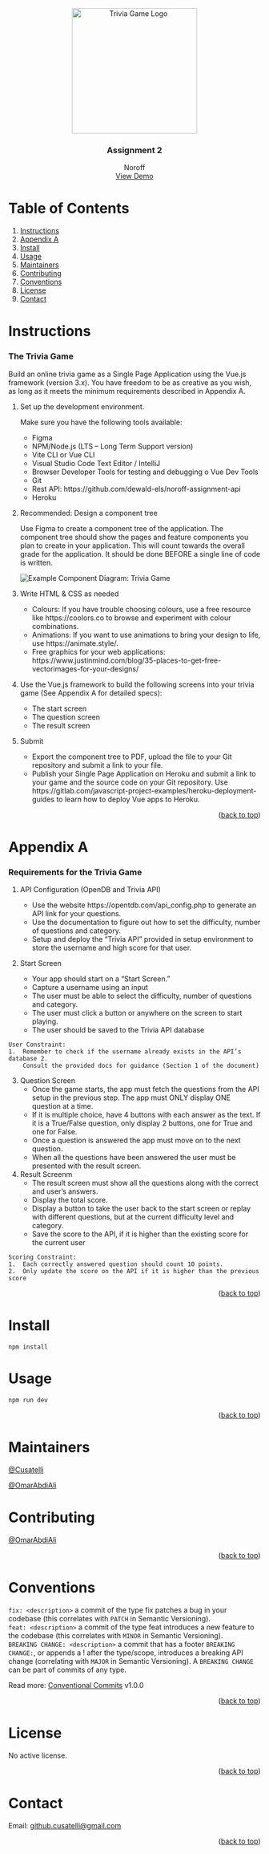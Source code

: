 <div id="top"></div>

<div align="center">
  <img src="/resources/TriviaGameLogo.png" alt="Trivia Game Logo" width="250" height="250">
  <h3 align="center">Assignment 2</h3>
  <p align="center">
    Noroff
    <br />
    <a href="#">View Demo</a>
  </p>
</div>

# Table of Contents
1. [Instructions](#instructions)
2. [Appendix A](#appendix-a)
3. [Install](#install)
4. [Usage](#usage)
5. [Maintainers](#maintainers)
6. [Contributing](#contributing)
7. [Conventions](#conventions)
8. [License](#license)
9. [Contact](#contact)

# Instructions
### The Trivia Game
<p>
  Build an online trivia game as a Single Page Application using the Vue.js framework (version 3.x).
  You have freedom to be as creative as you wish, as long as it meets the minimum requirements described in Appendix A.
</p>
<ol>
  <li>
    <p>Set up the development environment.</p>
    <p>Make sure you have the following tools available:</p>
    <ul>
      <li>Figma</li>
      <li>NPM/Node.js (LTS – Long Term Support version)</li>
      <li>Vite CLI or Vue CLI</li>
      <li>Visual Studio Code Text Editor / IntelliJ</li>
      <li>Browser Developer Tools for testing and debugging o Vue Dev Tools</li>
      <li>Git</li>
      <li>Rest API: https://github.com/dewald-els/noroff-assignment-api</li>
      <li>Heroku</li>
    </ul>
  </li>
  <li>
    <p>Recommended: Design a component tree</p>
    <p>
      Use Figma to create a component tree of the application.
      The component tree should show the pages and feature components you plan to create in your application.
      This will count towards the overall grade for the application. It should be done BEFORE a single line of code is written.
    </p>
    <img src="/resources/Component Diagram.png" alt="Example Component Diagram: Trivia Game">
  </li>
  <li>
    <p>Write HTML & CSS as needed</p>
    <ul>
      <li>Colours: If you have trouble choosing colours, use a free resource like https://coolors.co to browse and experiment with colour combinations.</li>
      <li>Animations: If you want to use animations to bring your design to life, use https://animate.style/.</li>
      <li>Free graphics for your web applications: https://www.justinmind.com/blog/35-places-to-get-free-vectorimages-for-your-designs/</li>
    </ul>
  </li>
  <li>
    <p>Use the Vue.js framework to build the following screens into your trivia game  (See Appendix A for detailed specs):</p>
    <ul>
      <li>The start screen</li>
      <li>The question screen</li>
      <li>The result screen</li>
    </ul>
  </li>
  <li>
    <p>Submit</p>
    <ul>
      <li>Export the component tree to PDF, upload the file to your Git repository and submit a link to your file.</li>
      <li>
        Publish your Single Page Application on Heroku and submit a link to your game and the source code on your Git repository.
        Use https://gitlab.com/javascript-project-examples/heroku-deployment-guides to learn how to deploy Vue apps to Heroku.
      </li>
    </ul>
  </li>
</ol>

<p align="right">(<a href="#top">back to top</a>)</p>

# Appendix A
### Requirements for the Trivia Game
1. API Configuration (OpenDB and Trivia API)
    <ul>
      <li>Use the website https://opentdb.com/api_config.php to generate an API link for your questions.</li>
      <li>Use the documentation to figure out how to set the difficulty, number of questions and category.</li>
      <li>Setup and deploy the “Trivia API” provided in setup environment to store the username and high score for that user.</li>
    </ul>
  
2. Start Screen
    <ul>
      <li>Your app should start on a “Start Screen.”</li>
      <li>Capture a username using an input</li>
      <li>The user must be able to select the difficulty, number of questions and category.</li>
      <li>The user must click a button or anywhere on the screen to start playing.</li>
      <li>The user should be saved to the Trivia API database</li>
    </ul>

```
User Constraint: 
1.  Remember to check if the username already exists in the API’s database 2.
    Consult the provided docs for guidance (Section 1 of the document)
```

3. Question Screen
    <ul>
      <li>Once the game starts, the app must fetch the questions from the API setup in the previous step. The app must ONLY display ONE question at a time.</li>
      <li>If it is multiple choice, have 4 buttons with each answer as the text. If it is a True/False question, only display 2 buttons, one for True and one for False.</li>
      <li>Once a question is answered the app must move on to the next question.</li>
      <li>When all the questions have been answered the user must be presented with the result screen.</li>
    </ul>
4. Result Screenm
    <ul>
      <li>The result screen must show all the questions along with the correct and user’s answers.</li>
      <li>Display the total score.</li>
      <li>Display a button to take the user back to the start screen or replay with different questions, but at the current difficulty level and category.</li>
      <li>Save the score to the API, if it is higher than the existing score for the current user</li>
    </ul>

```
Scoring Constraint:
1.	Each correctly answered question should count 10 points. 
2.	Only update the score on the API if it is higher than the previous score 
```

<p align="right">(<a href="#top">back to top</a>)</p>

# Install
```
npm install
```

# Usage
```
npm run dev
```

<p align="right">(<a href="#top">back to top</a>)</p>

# Maintainers
[@Cusatelli](https://github.com/Cusatelli)

[@OmarAbdiAli](https://github.com/OmarAbdiAli)

# Contributing
[@OmarAbdiAli](https://github.com/OmarAbdiAli)

<p align="right">(<a href="#top">back to top</a>)</p>

# Conventions
`fix: <description>` a commit of the type fix patches a bug in your codebase (this correlates with `PATCH` in Semantic Versioning).<br/>
`feat: <description>` a commit of the type feat introduces a new feature to the codebase (this correlates with `MINOR` in Semantic Versioning).<br/>
`BREAKING CHANGE: <description>` a commit that has a footer `BREAKING CHANGE:`, or appends a ! after the type/scope, introduces a breaking API change (correlating with `MAJOR` in Semantic Versioning). A `BREAKING CHANGE` can be part of commits of any type.

Read more: [Conventional Commits](https://www.conventionalcommits.org/en/v1.0.0/) v1.0.0

<p align="right">(<a href="#top">back to top</a>)</p>

# License
No active license.

<p align="right">(<a href="#top">back to top</a>)</p>

# Contact
Email: <a href="mailto:github.cusatelli@gmail.com">github.cusatelli@gmail.com</a>

<p align="right">(<a href="#top">back to top</a>)</p>
